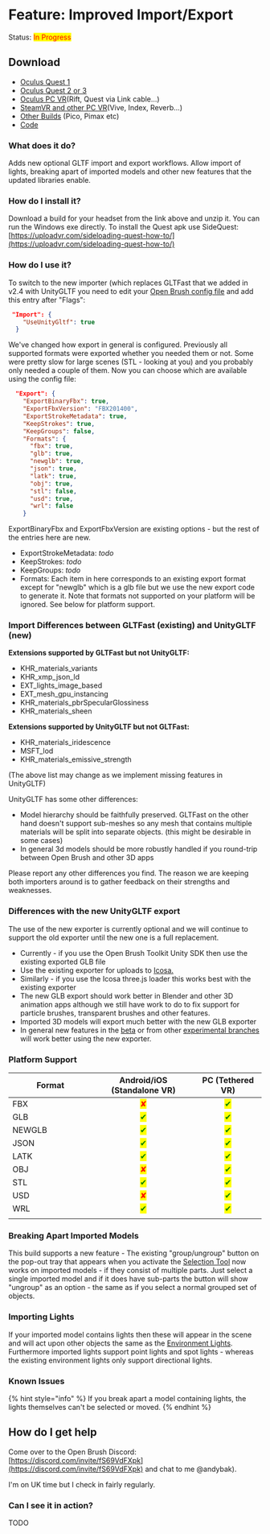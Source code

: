# Feature: Improved Import/Export

Status: <mark style="color:red;">In Progress</mark>

## Download

* [Oculus Quest 1](https://nightly.link/icosa-foundation/open-brush/workflows/build/feature%2Funity-gltf-export/Oculus%20Quest%20\(2%2B\).zip)
* [Oculus Quest 2 or 3](https://nightly.link/icosa-foundation/open-brush/workflows/build/feature%2Funity-gltf-export/Oculus%20Quest%20\(2%2B\).zip)
* [Oculus PC VR](https://nightly.link/icosa-foundation/open-brush/workflows/build/feature%2Funity-gltf-export/Windows%20Rift.zip)(Rift, Quest via Link cable...)
* [SteamVR and other PC VR](https://nightly.link/icosa-foundation/open-brush/workflows/build/feature%2Funity-gltf-export/Windows%20OpenXR.zip)(Vive, Index, Reverb...)
* [Other Builds](https://nightly.link/icosa-foundation/open-brush/workflows/build/feature%2Funity-gltf-export) (Pico, Pimax etc)
* [Code](https://github.com/icosa-foundation/open-brush/tree/feature/unity-gltf-export)

### What does it do?

Adds new optional GLTF import and export workflows. Allow import of lights, breaking apart of imported models and other new features that the updated libraries enable.

### How do I install it?

Download a build for your headset from the link above and unzip it. You can run the Windows exe directly. To install the Quest apk use SideQuest: [https://uploadvr.com/sideloading-quest-how-to/](https://uploadvr.com/sideloading-quest-how-to/)

### How do I use it?

To switch to the new importer (which replaces GLTFast that we added in v2.4 with UnityGLTF you need to edit your [Open Brush config file](../user-guide/the-open-brush-config-file.md) and add this entry after "Flags":

```json
 "Import": {
    "UseUnityGltf": true
  }
```

We've changed how export in general is configured. Previously all supported formats were exported whether you needed them or not. Some were pretty slow for large scenes (STL - looking at you) and you probably only needed a couple of them. Now you can choose which are available using the config file:

```json
  "Export": {
    "ExportBinaryFbx": true,
    "ExportFbxVersion": "FBX201400",
    "ExportStrokeMetadata": true,
    "KeepStrokes": true,
    "KeepGroups": false,
    "Formats": {
      "fbx": true,
      "glb": true,
      "newglb": true,
      "json": true,
      "latk": true,
      "obj": true,
      "stl": false,
      "usd": true,
      "wrl": false
    }
```

ExportBinaryFbx and ExportFbxVersion are existing options - but the rest of the entries here are new.

* ExportStrokeMetadata: _todo_
* KeepStrokes: _todo_
* KeepGroups: _todo_
* Formats: Each item in here corresponds to an existing export format except for "newglb" which is a glb file but we use the new export code to generate it. Note that formats not supported on your platform will be ignored. See below for platform support.

### Import Differences between GLTFast (existing) and UnityGLTF (new)

**Extensions supported by GLTFast but not UnityGLTF:**

* KHR\_materials\_variants
* KHR\_xmp\_json\_ld
* EXT\_lights\_image\_based
* EXT\_mesh\_gpu\_instancing
* KHR\_materials\_pbrSpecularGlossiness
* KHR\_materials\_sheen

**Extensions supported by UnityGLTF but not GLTFast:**

* KHR\_materials\_iridescence
* MSFT\_lod
* KHR\_materials\_emissive\_strength

(The above list may change as we implement missing features in UnityGLTF)

UnityGLTF has some other differences:

* Model hierarchy should be faithfully preserved. GLTFast on the other hand doesn't support sub-meshes so any mesh that contains multiple materials will be split into separate objects. (this might be desirable in some cases)
* In general 3d models should be more robustly handled if you round-trip between Open Brush and other 3D apps

Please report any other differences you find. The reason we are keeping both importers around is to gather feedback on their strengths and weaknesses.

### Differences with the new UnityGLTF export

The use of the new exporter is currently optional and we will continue to support the old exporter until the new one is a full replacement.

* Currently - if you use the Open Brush Toolkit Unity SDK then use the existing exported GLB file
* Use the existing exporter for uploads to [Icosa.](https://icosa.gallery/)
* Similarly - if you use the Icosa three.js loader this works best with the existing exporter
* The new GLB export should work better in Blender and other 3D animation apps although we still have work to do to fix support for particle brushes, transparent brushes and other features.
* Imported 3D models will export much better with the new GLB exporter
* In general new features in the [beta](open-brush-beta-docs.md) or from other [experimental branches](./) will work better using the new exporter.

### Platform Support

<table><thead><tr><th width="151">Format</th><th align="center">Android/iOS (Standalone VR)</th><th align="center">PC (Tethered VR)</th></tr></thead><tbody><tr><td>FBX</td><td align="center"><mark style="color:red;">✘</mark></td><td align="center"><mark style="color:green;">✔</mark></td></tr><tr><td>GLB</td><td align="center"><mark style="color:green;">✔</mark></td><td align="center"><mark style="color:green;">✔</mark></td></tr><tr><td>NEWGLB</td><td align="center"><mark style="color:green;">✔</mark></td><td align="center"><mark style="color:green;">✔</mark></td></tr><tr><td>JSON</td><td align="center"><mark style="color:green;">✔</mark></td><td align="center"><mark style="color:green;">✔</mark></td></tr><tr><td>LATK</td><td align="center"><mark style="color:green;">✔</mark></td><td align="center"><mark style="color:green;">✔</mark></td></tr><tr><td>OBJ</td><td align="center"><mark style="color:red;">✘</mark></td><td align="center"><mark style="color:green;">✔</mark></td></tr><tr><td>STL</td><td align="center"><mark style="color:green;">✔</mark></td><td align="center"><mark style="color:green;">✔</mark></td></tr><tr><td>USD</td><td align="center"><mark style="color:red;">✘</mark></td><td align="center"><mark style="color:green;">✔</mark></td></tr><tr><td>WRL</td><td align="center"><mark style="color:green;">✔</mark></td><td align="center"><mark style="color:green;">✔</mark></td></tr><tr><td></td><td align="center"></td><td align="center"></td></tr></tbody></table>

### Breaking Apart Imported Models

This build supports a new feature - The existing "group/ungroup" button on the pop-out tray that appears when you activate the [Selection Tool](../user-guide/using-the-open-brush-tools-quick-tools-and-menu-panels/tools-panel/selection-options.md) now works on imported models - if they consist of multiple parts. Just select a single imported model and if it does have sub-parts the button will show "ungroup" as an option - the same as if you select a normal grouped set of objects.&#x20;

### Importing Lights

If your imported model contains lights then these will appear in the scene and will act upon other objects the same as the [Environment Lights](../user-guide/using-the-open-brush-tools-quick-tools-and-menu-panels/extras-panel/lights-panel.md). Furthermore imported lights support point lights and spot lights - whereas the existing environment lights only support directional lights.

### Known Issues

{% hint style="info" %}
If you break apart a model containing lights, the lights themselves can't be selected or moved.
{% endhint %}

## How do I get help

Come over to the Open Brush Discord: [https://discord.com/invite/fS69VdFXpk](https://discord.com/invite/fS69VdFXpk) and chat to me @andybak).

I'm on UK time but I check in fairly regularly.

### Can I see it in action?

TODO
